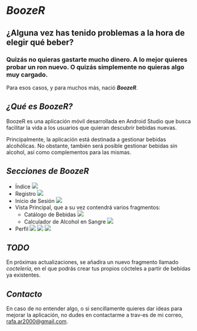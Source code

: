 # _BoozeR_
## ¿Alguna vez has tenido problemas a la hora de elegir qué beber?
### Quizás no quieras gastarte mucho dinero. A lo mejor quieres probar un ron nuevo. O quizás simplemente no quieras algo muy cargado.
Para esos casos, y para muchos más, nació ***BoozeR***.

## _¿Qué es BoozeR?_
BoozeR es una aplicación móvil desarrollada en Android Studio que busca facilitar la vida a los usuarios que quieran descubrir bebidas nuevas.

Principalmente, la aplicación está destinada a gestionar bebidas alcohólicas. No obstante, también será posible gestionar bebidas sin alcohol, así como complementos para las mismas. </br>

## _Secciones de BoozeR_
- Índice
![](media/index.jpg)
- Registro
![](media/register.jpg)
- Inicio de Sesión
![](media/login.jpg)
- Vista Principal, que a su vez contendrá varios fragmentos:
  - Catálogo de Bebidas
  ![](media/catalogue.jpg)
  - Calculador de Alcohol en Sangre
  ![](media/calculator.jpg)
- Perfil
![](media/profile.jpg)
![](media/profile_edit.jpg)
![](media/profile_delete.jpg)

## _TODO_
En próximas actualizaciones, se añadira un nuevo fragmento llamado _coctelería_, en el que podrás crear tus propios cócteles a partir de bebidas ya existentes.

## _Contacto_
En caso de no entender algo, o si sencillamente quieres dar ideas para mejorar la aplicación, no dudes en contactarme a trav-es de mi correo, rafa.ar2000@gmail.com.

